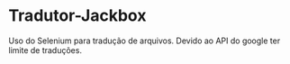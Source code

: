 # Tradutor-Jackbox

Uso do Selenium para tradução de arquivos.
Devido ao API do google ter limite de traduções.